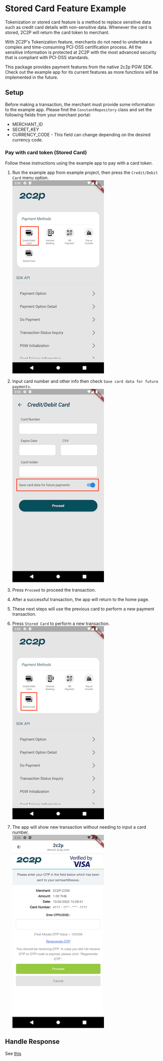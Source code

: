 # Stored Card Feature Example

Tokenization or stored card feature is a method to replace sensitive data such as credit card details with non-sensitive data. Whenever the card is stored, 2C2P will return the card token to merchant.

With 2C2P's Tokenization feature, merchants do not need to undertake a complex and time-consuming PCI-DSS certification process. All the sensitive information is protected at 2C2P with the most advanced security that is compliant with PCI-DSS standards.

This package provides payment features from the native 2c2p PGW SDK. Check out the example app for its current features as more functions will be implemented in the future.

## Setup
Before making a transaction, the merchant must provide some information to the example app. Please find the `ConstantRepository` class and set the following fields from your merchant portal:
- MERCHANT_ID
- SECRET_KEY
- CURRENCY_CODE - This field can change depending on the desired currency code.

### Pay with card token (Stored Card)

Follow these instructions using the example app to pay with a card token.

1. Run the example app from example project, then press the `Credit/Debit Card` menu option. \
![img](assets/readme/img_storedcard1.png)


2. Input card number and other info then check `Save card data for future payments`. \
   ![img](assets/readme/img_storedcard2.png)


3. Press `Proceed` to proceed the transaction.
4. After a successful transaction, the app will return to the home page.
5. These next steps will use the previous card to perform a new payment transaction.
6. Press `Stored Card` to perform a new transaction. \
   ![img](assets/readme/img_storedcard4.png)


7. The app will show new transaction without needing to input a card number. \
   ![img](assets/readme/img_storedcard3.png)



## Handle Response

See [this](HANDLE_RESPONSE.md)
